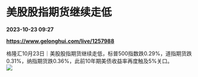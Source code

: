 # 美股股指期货继续走低

**2023-10-23 09:27**

**https://www.gelonghui.com/live/1257988**

格隆汇10月23日｜美股股指期货继续走低，标普500指数跌0.29%，道指期货跌0.31%，纳指期货跌0.36%，此前10年期美债收益率再度触及5%关口。  
![](https://img5.gelonghui.com/live/57caa-381ab1a9-7565-47ce-85cb-56a4f1c4bb4a.png)